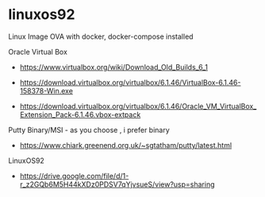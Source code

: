 # linuxos92
Linux Image OVA with docker, docker-compose installed

Oracle Virtual Box
-  https://www.virtualbox.org/wiki/Download_Old_Builds_6_1

-  https://download.virtualbox.org/virtualbox/6.1.46/VirtualBox-6.1.46-158378-Win.exe
-  https://download.virtualbox.org/virtualbox/6.1.46/Oracle_VM_VirtualBox_Extension_Pack-6.1.46.vbox-extpack

Putty Binary/MSI - as you choose , i prefer binary
-  https://www.chiark.greenend.org.uk/~sgtatham/putty/latest.html

LinuxOS92
-  https://drive.google.com/file/d/1-r_z2GQb6M5H44kXDz0PDSV7qYjvsueS/view?usp=sharing

